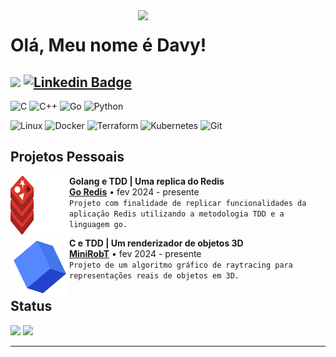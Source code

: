 <img align="right" src="https://media1.giphy.com/media/IbClV7Qc9SMOFSO2Bc/giphy.gif?cid=ecf05e47g5j2hccaqmp3w95gti2lao5x0jq9xkvtkujno5uw&rid=giphy.gif" width="300"/>
<Span>
  
# Olá, Meu nome é Davy!
![](https://komarev.com/ghpvc/?username=threeDP&color=blue&style=flat-square)
[![Linkedin Badge](https://img.shields.io/badge/-Linkedin-0a66c2?style=flat-square&logo=Linkedin&logoColor=white)](https://www.linkedin.com/in/davypaulinodsd/)
---
![C](https://img.shields.io/badge/c-%2300599C.svg?style=for-the-badge&logo=c&logoColor=white)
![C++](https://img.shields.io/badge/c++-%2300599C.svg?style=for-the-badge&logo=c%2B%2B&logoColor=white)
![Go](https://img.shields.io/badge/go-%2300ADD8.svg?style=for-the-badge&logo=go&logoColor=white)
![Python](https://img.shields.io/badge/python-%23121011.svg?style=for-the-badge&logo=python&logoColor=white)

![Linux](https://img.shields.io/badge/Linux-FCC624?style=for-the-badge&logo=linux&logoColor=black)
![Docker](https://img.shields.io/badge/docker-%230db7ed.svg?style=for-the-badge&logo=docker&logoColor=white)
![Terraform](https://img.shields.io/badge/terraform-%235835CC.svg?style=for-the-badge&logo=terraform&logoColor=white)
![Kubernetes](https://img.shields.io/badge/kubernetes-%23326ce5.svg?style=for-the-badge&logo=kubernetes&logoColor=white)
![Git](https://img.shields.io/badge/git-%23F05033.svg?style=for-the-badge&logo=git&logoColor=white)

## Projetos Pessoais

[<img align="left" height="94px" width="94px" alt="Warpnet" src="https://raw.githubusercontent.com/ThreeDP/build-a-redis/ac857e234f6ebeec4e550a50e4505d98cfd779a7/redis.svg"/>](https://github.com/ThreeDP/build-a-redis)
**Golang e TDD | Uma replica do Redis** \
[**Go Redis**](https://github.com/ThreeDP/build-a-redis) • fev 2024 - presente </br>
`Projeto com finalidade de replicar funcionalidades da aplicação Redis utilizando a metodologia TDD e a linguagem go.`


[<img align="left" height="94px" width="94px" alt="Warpnet" src="https://raw.githubusercontent.com/ThreeDP/ThreeDP/main/bad_img/1bf54665b00b4b9ebc15e10687dac516efae8f09.png"/>](https://github.com/ThreeDP/build-a-redis)
**C e TDD | Um renderizador de objetos 3D** \
[**MiniRobT**](https://github.com/ThreeDP/build-a-redis) • fev 2024 - presente </br>
`Projeto de um algoritmo gráfico de raytracing para representações reais de objetos em 3D.`

## Status
<img height="150rem" src="https://github-readme-stats.vercel.app/api?username=ThreeDP&show_icons=true&theme=radical&include_all_commits=true&count_private=true&"/>
<img height="165rem" src="https://github-readme-stats.vercel.app/api/top-langs/?username=ThreeDP&layout=compact&langs_count=12&theme=outrun"/>

***
